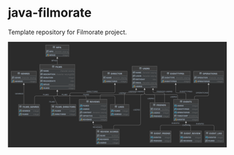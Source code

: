 # java-filmorate
Template repository for Filmorate project.

![](https://github.com/Konkovmax/java-filmorate/blob/develop/Diagram2.png)
